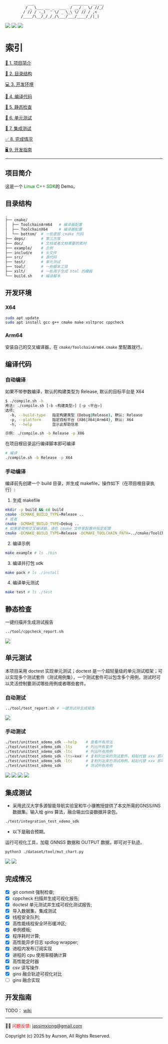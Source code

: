 ```text
          ___                 _______  __ __
         / _ \___ __ _  ___  / __/ _ \/ //_/
        / // / -_)  ' \/ _ \_\ \/ // / ,<   
       /____/\__/_/_/_/\___/___/____/_/|_|  
```

<p align="lift">
    <a href="#Language" alt="Language"><img src="https://img.shields.io/badge/language-cmake%20%7C%20shell%20%7C%20python%20%7C%20c%2Fc%2B%2B-blue" /></a>
    <a href="#arch" alt="arch"><img src="https://img.shields.io/badge/arch-arm%20%7C%20x86%20-important" /></a>
    <a href="#platform" alt="platform"><img src="https://img.shields.io/badge/platform-linux-blueviolet" /></a>
</p>

# 索引

[📑 1. 项目简介](#项目简介)

[📒 2. 目录结构](#目录结构)

[💻 3. 开发环境](#开发环境)

[🔨 4. 编译代码](#编译代码)

[🔎 5. 静态检查](#静态检查)

[💯 6. 单元测试](#单元测试)

[🧩 7. 集成测试](#集成测试)

[✅ 8. 完成情况](#完成情况)

[🖥️ 9. 开发指南](#开发指南)

***

## 项目简介
这是一个<font color = green> Linux C++ SDK</font>的 Demo。

## 目录结构

```bash
.
├── cmake/
│  ├── ToolchainArm64   # 编译器配置
│  ├── ToolchainX64     # 编译器配置
│  └── bottom/  # 一些底层 cmake 代码
├── deps/       # 第三方库
├── doc/        # 文档或者文档需要的素材
├── example/    # 示例
├── includ/e    # 头文件
├── src/        # 源代码
├── test/       # 单元测试
├── tool/       # 一些脚本工具
├── xslt/       # 一些用于生成 html 的模板
└── build.sh    # 编译脚本
```

## 开发环境

### X64

```bash
sudo apt update
sudo apt install gcc g++ cmake make xsltproc cppcheck
```
### Arm64

安装自己的交叉编译器，在 `cmake/ToolchainArm64.cmake` 里配置就行。

## 编译代码

### 自动编译

如果不带参数编译，默认的构建类型为 Release, 默认的目标平台是 X64

```bash
$ ./compile.sh -h
用法: ./compile.sh [-b <构建类型>] [-p <平台>]
选项:
  -b, --build-type   指定构建类型 (Debug|Release), 默认: Release
  -p, --platform     指定目标平台 (X86|X64|Arm64), 默认: X64
  -h, --help         显示此帮助信息

示例: ./compile.sh -b Release -p X86
```

在项目根目录运行编译脚本即可编译

```bash
# 编译
./compile.sh -b Release -p X64
```

### 手动编译
编译前先创建一个 build 目录，并生成 makefile，操作如下（在项目根目录执行）:

1. 生成 makefile

```bash
mkdir -p build && cd build
cmake -DCMAKE_BUILD_TYPE=Release ..
# 或者
cmake -DCMAKE_BUILD_TYPE=Debug ..
# 如果是使用交叉编译器，请在 cmake 文件里配置并指定配置
cmake -DCMAKE_BUILD_TYPE=Release -DCMAKE_TOOLCHAIN_PATH=../cmake/ToolChain.cmake ..
```
2. 编译示例
```bash
make example # ls ./bin
```

3. 编译并打包 sdk
```bash
make pack # ls ./install
```

4. 编译单元测试
```bash
make test # ls ./test
```

## 静态检查

一键扫描并生成测试报告

```bash
../tool/cppcheck_report.sh
```
![](.imgs/cppcheck_report.png)

## 单元测试
本项目采用 doctest 实现单元测试；doctest 是一个超轻量级的单元测试框架；可以实现多个测试套件（测试用例集），一个测试套件可以包含多个用例，测试时可以灵活控制要测试哪些用例或者哪些套件。

### 自动测试

```bash
../tool/test_report.sh # 一键测试并生成报告
```
![](.imgs/test_report.png)

### 手动测试

```bash
./test/unittest_xdemo_sdk --help    # 查看所有用法
./test/unittest_xdemo_sdk -lts      # 列出所有套件
./test/unittest_xdemo_sdk -ltc      # 列出所有用例
./test/unittest_xdemo_sdk -lts=xxx  # 复制列出来的测试套件，粘贴代替 xxx 即可测试某个套件
./test/unittest_xdemo_sdk -ltc      # 复制列出来的测试用例，粘贴代替 xxx 即可测试某个用例
./test/unittest_xdemo_sdk           # 测试所有用例
```

![](.imgs/test_suite.png)
![](.imgs/test_case.png)
![](.imgs/test_suite.png)
![](.imgs/test_case.png)

## 集成测试

+ 采用武汉大学多源智能导航实验室和牛小骥教授提供了本文所需的GNSS/INS数据集。输入给 gins 算法，融合输出位姿数据并录包。

```bash
./test/integration_test_xdemo_sdk
```
+ 以下是融合预期。

运行可视化工具，加载 GNNSS 数据和 OUTPUT 数据，即可对于轨迹。

```bash
python3 ./dataset/tool/mut_chart.py
```
![](.imgs/tool.png)
![](.imgs/gins.png)

## 完成情况

+ [X] git commit 强制检查;
+ [X] cppcheck 扫描并生成可视化报告;
+ [X] doctest 单元测试并生成可视化测试报告;
+ [X] 导入数据集，集成测试
+ [X] 线程安全队列;
+ [X] 高性能线程安全环形缓冲区;
+ [X] 单例模板;
+ [X] 程序耗时计算;
+ [X] 高性能异步日志 spdlog wrapper;
+ [X] 进程内发布订阅实现
+ [X] 进程的 cpu 使用率精确计算
+ [X] 高性能定时器
+ [X] csv 读写操作
+ [X] gins 融合轨迹可视化对比
+ [ ] gins 融合实现

## 开发指南
TODO： [wiki](https://github.com/cseek/xdemo_sdk/wiki)

***
👩‍💻 <font color = red> 问题反馈: </font> jassimxiong@gmail.com

<p align="lift">Copyright (c) 2025 by Aurson, All Rights Reserved.<p>
